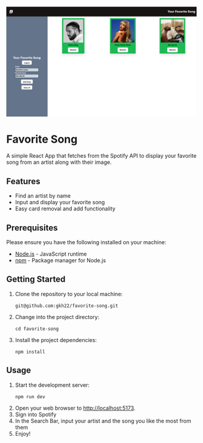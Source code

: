 ![Alt text](/appex.png)
# Favorite Song
A simple React App that fetches from the Spotify API to display your favorite song from an artist along with their image.

## Features
* Find an artist by name
* Input and display your favorite song
* Easy card removal and add functionality

## Prerequisites
Please ensure you have the following installed on your machine:
* [Node.js](https://nodejs.org/) - JavaScript runtime
* [npm](https://www.npmjs.com/) - Package manager for Node.js
## Getting Started
1. Clone the repository to your local machine:
   ```
   git@github.com:gkh22/favorite-song.git
   ```
2. Change into the project directory:
   ```
   cd favorite-song
   ```
3. Install the project dependencies:
   ```
   npm install
   ```
## Usage
1. Start the development server:
   ```
   npm run dev
   ```
2. Open your web browser to [http://localhost:5173](http://localhost:5173/).
3. Sign into Spotify
4. In the Search Bar, input your artist and the song you like the most from them
5. Enjoy!




